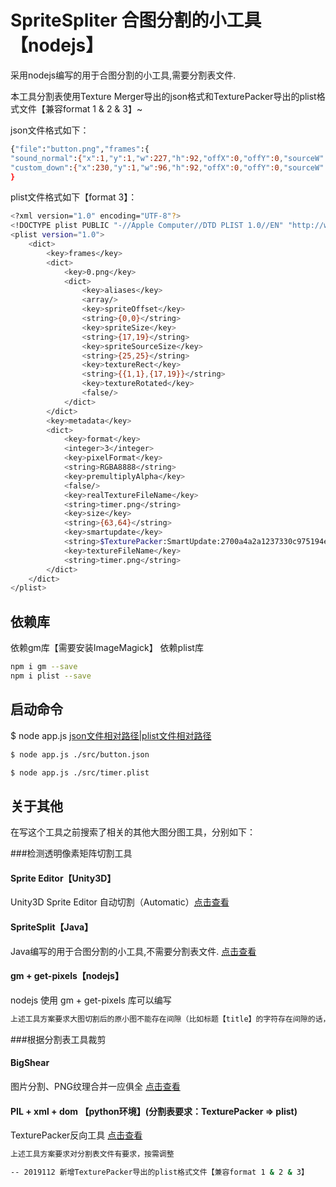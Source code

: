 SpriteSpliter 合图分割的小工具【nodejs】
==============================

采用nodejs编写的用于合图分割的小工具,需要分割表文件.

本工具分割表使用Texture Merger导出的json格式和TexturePacker导出的plist格式文件【兼容format 1 & 2 & 3】~

json文件格式如下：

```sh
{"file":"button.png","frames":{
"sound_normal":{"x":1,"y":1,"w":227,"h":92,"offX":0,"offY":0,"sourceW":227,"sourceH":92},
"custom_down":{"x":230,"y":1,"w":96,"h":92,"offX":0,"offY":0,"sourceW":96,"sourceH":92}
}
```
plist文件格式如下【format 3】：

```sh
<?xml version="1.0" encoding="UTF-8"?>
<!DOCTYPE plist PUBLIC "-//Apple Computer//DTD PLIST 1.0//EN" "http://www.apple.com/DTDs/PropertyList-1.0.dtd">
<plist version="1.0">
    <dict>
        <key>frames</key>
        <dict>
            <key>0.png</key>
            <dict>
                <key>aliases</key>
                <array/>
                <key>spriteOffset</key>
                <string>{0,0}</string>
                <key>spriteSize</key>
                <string>{17,19}</string>
                <key>spriteSourceSize</key>
                <string>{25,25}</string>
                <key>textureRect</key>
                <string>{{1,1},{17,19}}</string>
                <key>textureRotated</key>
                <false/>
            </dict>
        </dict>
        <key>metadata</key>
        <dict>
            <key>format</key>
            <integer>3</integer>
            <key>pixelFormat</key>
            <string>RGBA8888</string>
            <key>premultiplyAlpha</key>
            <false/>
            <key>realTextureFileName</key>
            <string>timer.png</string>
            <key>size</key>
            <string>{63,64}</string>
            <key>smartupdate</key>
            <string>$TexturePacker:SmartUpdate:2700a4a2a1237330c975194e03f6b4bf:55d2c1b6f8efc174e53937c7178b2a01:33cdb2b0e2dffa2daf25ed89cc76fe4c$</string>
            <key>textureFileName</key>
            <string>timer.png</string>
        </dict>
    </dict>
</plist>

```

## 依赖库

依赖gm库【需要安装ImageMagick】
依赖plist库

```sh
npm i gm --save
npm i plist --save
```

## 启动命令

$ node app.js [json文件相对路径|plist文件相对路径](ps.图集文件需要在同一目录)

```sh
$ node app.js ./src/button.json

$ node app.js ./src/timer.plist

```

## 关于其他

在写这个工具之前搜索了相关的其他大图分图工具，分别如下：

###检测透明像素矩阵切割工具

#### Sprite Editor【Unity3D】

 Unity3D Sprite Editor 自动切割（Automatic）[点击查看](https://blog.csdn.net/qq_37712328/article/details/78254455) 

#### SpriteSplit【Java】

Java编写的用于合图分割的小工具,不需要分割表文件. [点击查看](https://github.com/scvax/SpriteSplit)

#### gm + get-pixels【nodejs】

nodejs 使用 gm + get-pixels 库可以编写

```sh
上述工具方案要求大图切割后的原小图不能存在间隙（比如标题【title】的字符存在间隙的话，会被切割成【t,i,t,l,e】）
```


###根据分割表工具裁剪

#### BigShear

图片分割、PNG纹理合并一应俱全 [点击查看](https://www.fancynode.com.cn/bigshear)

#### PIL + xml + dom 【python环境】(分割表要求：TexturePacker => plist)

TexturePacker反向工具 [点击查看](https://www.cnblogs.com/BigFeng/p/4659261.html)

```sh
上述工具方案要求对分割表文件有要求，按需调整
```

```sh
-- 2019112 新增TexturePacker导出的plist格式文件【兼容format 1 & 2 & 3】
```